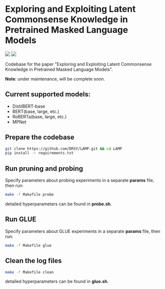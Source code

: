 <!--
 * @Author: your name
 * @Date: 2020-10-31 00:05:34
 * @LastEditTime: 2021-01-01 23:44:44
 * @LastEditors: Please set LastEditors
 * @Description: In User Settings EditUse 
 * @FilePath: /LAMA/README.md
-->
# Exploring and Exploiting Latent Commonsense Knowledge in Pretrained Masked Language Models
![](https://img.shields.io/badge/Model%20available-DistilBERT%2FBERT%2FRoBERTa%2FMPNet-blue) ![](https://img.shields.io/badge/paper-pdf-red.svg)


Codebase for the paper "Exploring and Exploiting Latent Commonsense Knowledge in Pretrained Masked Language Models".

**Note**: under maintenance, will be complete soon.

## Current supported models:
- DistilBERT-base
- BERT(base, large, etc.)
- RoBERTa(base, large, etc.)
- MPNet


## Prepare the codebase
```bash
git clone https://github.com/DRSY/LAMP.git && cd LAMP
pip install -r requirements.txt
```

## Run pruning and probing
Specify parameters about probing experiments in a separate **params** file, then run:
```bash
make -f Makefile probe
```
detailed hyperparameters can be found in **probe.sh**.

## Run GLUE
Specify parameters about GLUE experiments in a separate **params** file, then run:
```bash
make -f Makefile glue
```

## Clean the log files
```bash
make -f Makefile clean
```
detailed hyperparameters can be found in **glue.sh**.
